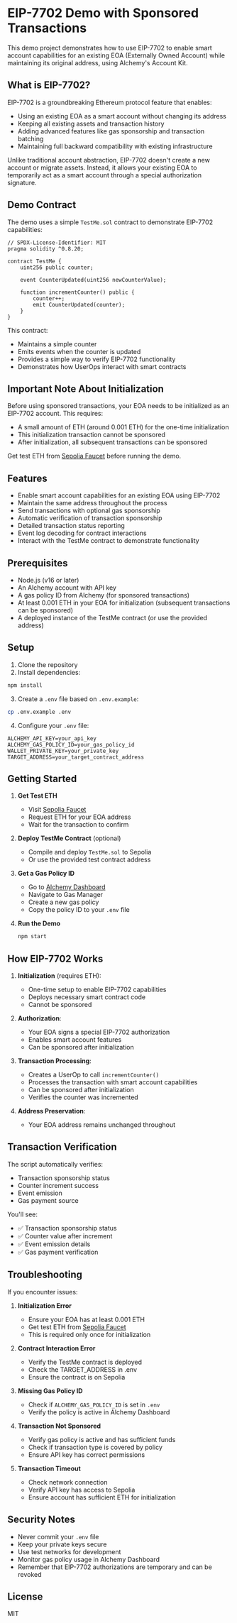 # EIP-7702 Demo with Sponsored Transactions

This demo project demonstrates how to use EIP-7702 to enable smart account capabilities for an existing EOA (Externally Owned Account) while maintaining its original address, using Alchemy's Account Kit.

## What is EIP-7702?

EIP-7702 is a groundbreaking Ethereum protocol feature that enables:
- Using an existing EOA as a smart account without changing its address
- Keeping all existing assets and transaction history
- Adding advanced features like gas sponsorship and transaction batching
- Maintaining full backward compatibility with existing infrastructure

Unlike traditional account abstraction, EIP-7702 doesn't create a new account or migrate assets. Instead, it allows your existing EOA to temporarily act as a smart account through a special authorization signature.

## Demo Contract

The demo uses a simple `TestMe.sol` contract to demonstrate EIP-7702 capabilities:

```solidity
// SPDX-License-Identifier: MIT
pragma solidity ^0.8.20;

contract TestMe {
    uint256 public counter;
    
    event CounterUpdated(uint256 newCounterValue);
    
    function incrementCounter() public {
        counter++;
        emit CounterUpdated(counter);
    }
}
```

This contract:
- Maintains a simple counter
- Emits events when the counter is updated
- Provides a simple way to verify EIP-7702 functionality
- Demonstrates how UserOps interact with smart contracts

## Important Note About Initialization

Before using sponsored transactions, your EOA needs to be initialized as an EIP-7702 account. This requires:
- A small amount of ETH (around 0.001 ETH) for the one-time initialization
- This initialization transaction cannot be sponsored
- After initialization, all subsequent transactions can be sponsored

Get test ETH from [Sepolia Faucet](https://sepoliafaucet.com/) before running the demo.

## Features

- Enable smart account capabilities for an existing EOA using EIP-7702
- Maintain the same address throughout the process
- Send transactions with optional gas sponsorship
- Automatic verification of transaction sponsorship
- Detailed transaction status reporting
- Event log decoding for contract interactions
- Interact with the TestMe contract to demonstrate functionality

## Prerequisites

- Node.js (v16 or later)
- An Alchemy account with API key
- A gas policy ID from Alchemy (for sponsored transactions)
- At least 0.001 ETH in your EOA for initialization (subsequent transactions can be sponsored)
- A deployed instance of the TestMe contract (or use the provided address)

## Setup

1. Clone the repository
2. Install dependencies:
```bash
npm install
```

3. Create a `.env` file based on `.env.example`:
```bash
cp .env.example .env
```

4. Configure your `.env` file:
```
ALCHEMY_API_KEY=your_api_key
ALCHEMY_GAS_POLICY_ID=your_gas_policy_id
WALLET_PRIVATE_KEY=your_private_key
TARGET_ADDRESS=your_target_contract_address
```

## Getting Started

1. **Get Test ETH**
   - Visit [Sepolia Faucet](https://sepoliafaucet.com/)
   - Request ETH for your EOA address
   - Wait for the transaction to confirm

2. **Deploy TestMe Contract** (optional)
   - Compile and deploy `TestMe.sol` to Sepolia
   - Or use the provided test contract address

3. **Get a Gas Policy ID**
   - Go to [Alchemy Dashboard](https://dashboard.alchemy.com/)
   - Navigate to Gas Manager
   - Create a new gas policy
   - Copy the policy ID to your `.env` file

4. **Run the Demo**
   ```bash
   npm start
   ```

## How EIP-7702 Works

1. **Initialization** (requires ETH):
   - One-time setup to enable EIP-7702 capabilities
   - Deploys necessary smart contract code
   - Cannot be sponsored

2. **Authorization**:
   - Your EOA signs a special EIP-7702 authorization
   - Enables smart account features
   - Can be sponsored after initialization

3. **Transaction Processing**:
   - Creates a UserOp to call `incrementCounter()`
   - Processes the transaction with smart account capabilities
   - Can be sponsored after initialization
   - Verifies the counter was incremented

4. **Address Preservation**:
   - Your EOA address remains unchanged throughout

## Transaction Verification

The script automatically verifies:
- Transaction sponsorship status
- Counter increment success
- Event emission
- Gas payment source

You'll see:
- ✅ Transaction sponsorship status
- ✅ Counter value after increment
- ✅ Event emission details
- ✅ Gas payment verification

## Troubleshooting

If you encounter issues:

1. **Initialization Error**
   - Ensure your EOA has at least 0.001 ETH
   - Get test ETH from [Sepolia Faucet](https://sepoliafaucet.com/)
   - This is required only once for initialization

2. **Contract Interaction Error**
   - Verify the TestMe contract is deployed
   - Check the TARGET_ADDRESS in .env
   - Ensure the contract is on Sepolia

3. **Missing Gas Policy ID**
   - Check if `ALCHEMY_GAS_POLICY_ID` is set in `.env`
   - Verify the policy is active in Alchemy Dashboard

4. **Transaction Not Sponsored**
   - Verify gas policy is active and has sufficient funds
   - Check if transaction type is covered by policy
   - Ensure API key has correct permissions

5. **Transaction Timeout**
   - Check network connection
   - Verify API key has access to Sepolia
   - Ensure account has sufficient ETH for initialization

## Security Notes

- Never commit your `.env` file
- Keep your private keys secure
- Use test networks for development
- Monitor gas policy usage in Alchemy Dashboard
- Remember that EIP-7702 authorizations are temporary and can be revoked

## License

MIT 